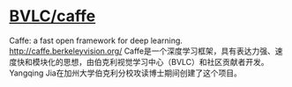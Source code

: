 # [BVLC/caffe](https://github.com/BVLC/caffe)

Caffe: a fast open framework for deep learning. http://caffe.berkeleyvision.org/
Caffe是一个深度学习框架，具有表达力强、速度快和模块化的思想，由伯克利视觉学习中心（BVLC）和社区贡献者开发。Yangqing Jia在加州大学伯克利分校攻读博士期间创建了这个项目。

